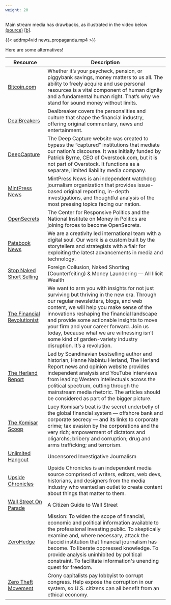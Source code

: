```yaml
---
weight: 20
---
```


Main stream media has drawbacks, as illustrated in the video below [(source)](https://deadspin.com/how-americas-largest-local-tv-owner-turned-its-news-anc-1824233490) [[b]](https://archive.ph/TVYxZ).

{{< addmp4vid news_propaganda.mp4 >}}

Here are some alternatives!

| Resource | Description
|---|---
| [Bitcoin.com](https://news.bitcoin.com/) | Whether it’s your paycheck, pension, or piggybank savings, money matters to us all. The ability to freely acquire and use personal resources is a vital component of human dignity and a fundamental human right. That’s why we stand for sound money without limits.
| [DealBreakers](https://dealbreaker.com/) | Dealbreaker covers the personalities and culture that shape the financial industry, offering original commentary, news and entertainment.
| [DeepCapture](https://www.deepcapture.com/2021/08/two-cheers-for-federal-employees/) | The Deep Capture website was created to bypass the “captured” institutions that mediate our nation’s discourse. It was initially funded by Patrick Byrne, CEO of Overstock.com, but it is not part of Overstock. It functions as a separate, limited liability media company.
| [MintPress News](https://www.mintpressnews.com/) | MintPress News is an independent watchdog journalism organization that provides issue-based original reporting, in-depth investigations, and thoughtful analysis of the most pressing topics facing our nation. |
| [OpenSecrets](https://www.opensecrets.org/) | The Center for Responsive Politics and the National Institute on Money in Politics are joining forces to become OpenSecrets.
| [Patabook News](https://patabook.com/news/) | We are a creativity led international team with a digital soul. Our work is a custom built by the storytellers and strategists with a flair for exploiting the latest advancements in media and technology. |
| [Stop Naked Short Selling](https://stopnakedshortselling.org/) | Foreign Collusion, Naked Shorting (Counterfeiting) & Money Laundering — All Illicit Wealth
| [The Financial Revolutionist](https://thefr.com/) | We want to arm you with insights for not just surviving but thriving in the new era. Through our regular newsletters, blogs, and web content, we will help you make sense of the innovations reshaping the financial landscape and provide some actionable insights to move your firm and your career forward. Join us today, because what we are witnessing isn’t some kind of garden-variety industry disruption. It’s a revolution.
| [The Herland Report](https://hannenabintuherland.com/) | Led by Scandinavian bestselling author and historian, Hanne Nabintu Herland, The Herland Report news and opinion website provides independent analysis and YouTube interviews from leading Western intellectuals across the political spectrum, cutting through the mainstream media rhetoric. The articles should be considered as part of the bigger picture.
| [The Komisar Scoop](https://www.thekomisarscoop.com/) | Lucy Komisar’s beat is the secret underbelly of the global financial system — offshore bank and corporate secrecy — and its links to corporate crime; tax evasion by the corporations and the very rich; empowerment of dictators and oligarchs; bribery and corruption; drug and arms trafficking; and terrorism.
| [Unlimited Hangout](https://unlimitedhangout.com/) | Uncensored Investigative Journalism
| [Upside Chronicles](https://upsidechronicles.com/) | Upside Chronicles is an independent media source comprised of writers, editors, web devs, historians, and designers from the media industry who wanted an outlet to create content about things that matter to them.
| [Wall Street On Parade](https://wallstreetonparade.com/) | A Citizen Guide to Wall Street
| [ZeroHedge](https://www.zerohedge.com/) | Mission: To widen the scope of financial, economic and political information available to the professional investing public. To skeptically examine and, where necessary, attack the flaccid institution that financial journalism has become. To liberate oppressed knowledge. To provide analysis uninhibited by political constraint. To facilitate information's unending quest for freedom.
| [Zero Theft Movement](https://zerotheft.net/) | Crony capitalists pay lobbyist to corrupt congress. Help expose the corruption in our system, so U.S. citizens can all benefit from an ethical economy.
